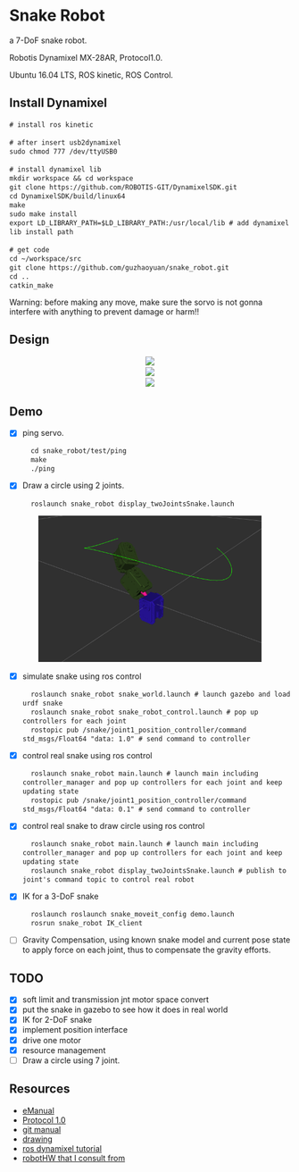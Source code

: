 # Snake Robot

a 7-DoF snake robot.

Robotis Dynamixel MX-28AR, Protocol1.0.

Ubuntu 16.04 LTS, ROS kinetic, ROS Control.

## Install Dynamixel

	# install ros kinetic

	# after insert usb2dynamixel
	sudo chmod 777 /dev/ttyUSB0
	
	# install dynamixel lib
	mkdir workspace && cd workspace
	git clone https://github.com/ROBOTIS-GIT/DynamixelSDK.git
	cd DynamixelSDK/build/linux64
	make
	sudo make install
	export LD_LIBRARY_PATH=$LD_LIBRARY_PATH:/usr/local/lib # add dynamixel lib install path
	
	# get code
	cd ~/workspace/src
	git clone https://github.com/guzhaoyuan/snake_robot.git
	cd ..
	catkin_make
	

Warning: before making any move, make sure the sorvo is not gonna interfere with anything to prevent damage or harm!!

## Design

<center><img src="meta/gif/single.gif" width="400"></center>

<center><img src="meta/gif/double.gif" width="400"></center>

<center><img src="meta/gif/snake.gif" width="400"></center>

## Demo

- [x] ping servo.

		cd snake_robot/test/ping
		make
		./ping

- [x] Draw a circle using 2 joints.

		roslaunch snake_robot display_twoJointsSnake.launch 

<center><img src="meta/pic/demo2.png" width="400"></center>

- [x] simulate snake using ros control

		roslaunch snake_robot snake_world.launch # launch gazebo and load urdf snake
		roslaunch snake_robot snake_robot_control.launch # pop up controllers for each joint
		rostopic pub /snake/joint1_position_controller/command std_msgs/Float64 "data: 1.0" # send command to controller

- [x] control real snake using ros control

		roslaunch snake_robot main.launch # launch main including controller_manager and pop up controllers for each joint and keep updating state
		rostopic pub /snake/joint1_position_controller/command std_msgs/Float64 "data: 0.1" # send command to controller

- [x] control real snake to draw circle using ros control
		
		roslaunch snake_robot main.launch # launch main including controller_manager and pop up controllers for each joint and keep updating state
		roslaunch snake_robot display_twoJointsSnake.launch # publish to joint's command topic to control real robot

- [x] IK for a 3-DoF snake

		roslaunch roslaunch snake_moveit_config demo.launch
		rosrun snake_robot IK_client 

- [ ] Gravity Compensation, using known snake model and current pose state to apply force on each joint, thus to compensate the gravity efforts.

## TODO

- [x] soft limit and transmission jnt motor space convert
- [x] put the snake in gazebo to see how it does in real world
- [x] IK for 2-DoF snake
- [x] implement position interface
- [x] drive one motor
- [x] resource management
- [ ] Draw a circle using 7 joint.

## Resources

- [eManual](http://support.robotis.com/en/product/actuator/dynamixel/mx_series/mx-28(2.0).htm)
- [Protocol 1.0](https://github.com/ROBOTIS-GIT/DynamixelSDK)
- [git manual](https://github.com/ROBOTIS-GIT/emanual/blob/master/docs/en/dxl/mx/mx-28-2.md)
- [drawing](https://github.com/ROBOTIS-GIT/emanual/blob/master/docs/en/dxl/mx/mx-28-2.md#drawings)
- [ros dynamixel tutorial](http://wiki.ros.org/dynamixel_controllers/Tutorials/Creating%20a%20joint%20torque%20controller)
- [robotHW that I consult from](https://github.com/xmproject/xm_robothw)